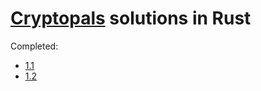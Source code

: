 # [Cryptopals](https://cryptopals.com/) solutions in Rust

Completed:
   -  [1.1](https://cryptopals.com/sets/1/challenges/1)
   -  [1.2](https://cryptopals.com/sets/1/challenges/2)
